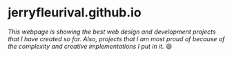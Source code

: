 # jerryfleurival.github.io
*This webpage is showing the best web design and development projects that I have created so far.*
*Also, projects that I am most proud of because of the complexity and creative implementations I put in it.*
😄
